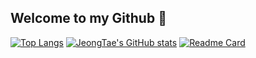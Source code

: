 ## Welcome to my Github 👋

<!--
**bellkjtt/bellkjtt** is a ✨ _special_ ✨ repository because its `README.md` (this file) appears on your GitHub profile.

Here are some ideas to get you started:

- 🔭 I’m currently working on ...
- 🌱 I’m currently learning ...
- 👯 I’m looking to collaborate on ...
- 🤔 I’m looking for help with ...
- 💬 Ask me about ...
- 📫 How to reach me: ...
- 😄 Pronouns: ...
- ⚡ Fun fact: ...
-->
[![Top Langs](https://github-readme-stats.vercel.app/api/top-langs/?username=bellkjtt&langs_count=6&layout=compact)](https://github.com/anuraghazra/github-readme-stats)
[![JeongTae's GitHub stats](https://github-readme-stats.vercel.app/api?username=bellkjtt&locale=kr&count_private=true&show_icons=true&theme=vue)](https://github.com/anuraghazra/github-readme-stats)
[![Readme Card](https://github-readme-stats.vercel.app/api/pin/?username=bellkjtt&repo=100_AI_Paper_Study_
)](https://github.com/bellkjtt/100_AI_Paper_Study_)
